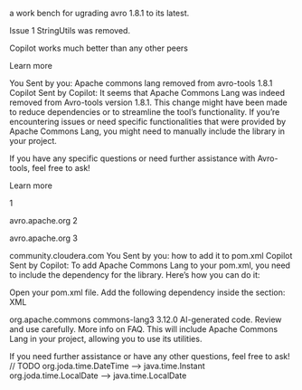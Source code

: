 a work bench for ugrading avro 1.8.1 to its latest. 

Issue 1
    StringUtils was removed. 

Copilot works much better than any other peers

Learn more

 
You
Sent by you:
Apache commons lang removed from avro-tools 1.8.1
Copilot
Sent by Copilot:
It seems that Apache Commons Lang was indeed removed from Avro-tools version 1.8.1. This change might have been made to reduce dependencies or to streamline the tool’s functionality. If you’re encountering issues or need specific functionalities that were provided by Apache Commons Lang, you might need to manually include the library in your project.

If you have any specific questions or need further assistance with Avro-tools, feel free to ask!

Learn more

1

avro.apache.org
2

avro.apache.org
3

community.cloudera.com
You
Sent by you:
how to add it to pom.xml
Copilot
Sent by Copilot:
To add Apache Commons Lang to your pom.xml, you need to include the dependency for the library. Here’s how you can do it:

Open your pom.xml file.
Add the following dependency inside the <dependencies> section:
XML

<dependency>
    <groupId>org.apache.commons</groupId>
    <artifactId>commons-lang3</artifactId>
    <version>3.12.0</version> <!-- or the latest version -->
</dependency>
AI-generated code. Review and use carefully. More info on FAQ.
This will include Apache Commons Lang in your project, allowing you to use its utilities.

If you need further assistance or have any other questions, feel free to ask!
// TODO
org.joda.time.DateTime --> java.time.Instant
org.joda.time.LocalDate --> java.time.LocalDate